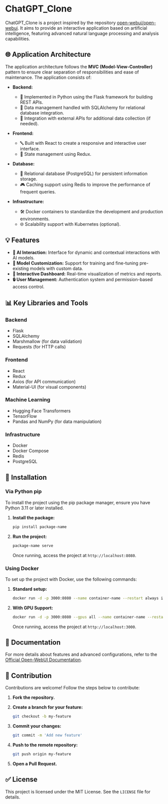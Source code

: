 # ChatGPT_Clone

ChatGPT_Clone is a project inspired by the repository [open-webui/open-webui](https://github.com/open-webui/open-webui). It aims to provide an interactive application based on artificial intelligence, featuring advanced natural language processing and analysis capabilities.

## 🌐 Application Architecture

The application architecture follows the **MVC (Model-View-Controller)** pattern to ensure clear separation of responsibilities and ease of maintenance. The application consists of:

- **Backend:**
  - 💾 Implemented in Python using the Flask framework for building REST APIs.
  - 🔧 Data management handled with SQLAlchemy for relational database integration.
  - 🔹 Integration with external APIs for additional data collection (if needed).

- **Frontend:**
  - 🔤 Built with React to create a responsive and interactive user interface.
  - 🔄 State management using Redux.

- **Database:**
  - 🔑 Relational database (PostgreSQL) for persistent information storage.
  - 🎮 Caching support using Redis to improve the performance of frequent queries.

- **Infrastructure:**
  - 🛠️ Docker containers to standardize the development and production environments.
  - 🌐 Scalability support with Kubernetes (optional).

## 💡 Features

- **🧐 AI Interaction:** Interface for dynamic and contextual interactions with AI models.
- **🎯 Model Customization:** Support for training and fine-tuning pre-existing models with custom data.
- **🔄 Interactive Dashboard:** Real-time visualization of metrics and reports.
- **🔒 User Management:** Authentication system and permission-based access control.

## 📊 Key Libraries and Tools

### Backend
- Flask
- SQLAlchemy
- Marshmallow (for data validation)
- Requests (for HTTP calls)

### Frontend
- React
- Redux
- Axios (for API communication)
- Material-UI (for visual components)

### Machine Learning
- Hugging Face Transformers
- TensorFlow
- Pandas and NumPy (for data manipulation)

### Infrastructure
- Docker
- Docker Compose
- Redis
- PostgreSQL

## 🚀 Installation

### Via Python pip

To install the project using the pip package manager, ensure you have Python 3.11 or later installed.

1. **Install the package:**

   ```bash
   pip install package-name
   ```

2. **Run the project:**

   ```bash
   package-name serve
   ```

   Once running, access the project at `http://localhost:8080`.

### Using Docker

To set up the project with Docker, use the following commands:

1. **Standard setup:**

   ```bash
   docker run -d -p 3000:8080 --name container-name --restart always image-name:tag
   ```

2. **With GPU Support:**

   ```bash
   docker run -d -p 3000:8080 --gpus all --name container-name --restart always image-name:tag
   ```

   Once running, access the project at `http://localhost:3000`.

## 🔧 Documentation

For more details about features and advanced configurations, refer to the [Official Open-WebUI Documentation](https://github.com/open-webui/open-webui).

## 🎨 Contribution

Contributions are welcome! Follow the steps below to contribute:

1. **Fork the repository.**
2. **Create a branch for your feature:**

   ```bash
   git checkout -b my-feature
   ```

3. **Commit your changes:**

   ```bash
   git commit -m 'Add new feature'
   ```

4. **Push to the remote repository:**

   ```bash
   git push origin my-feature
   ```

5. **Open a Pull Request.**

## ✅ License

This project is licensed under the MIT License. See the `LICENSE` file for details.

